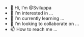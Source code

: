 - 👋 Hi, I’m @Sviluppa
- 👀 I’m interested in ...
- 🌱 I’m currently learning ...
- 💞️ I’m looking to collaborate on ...
- 📫 How to reach me ...

<!---
Sviluppa/Sviluppa is a ✨ special ✨ repository because its `README.md` (this file) appears on your GitHub profile.
You can click the Preview link to take a look at your changes.
--->

